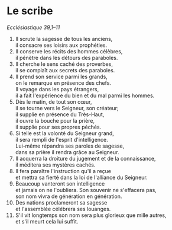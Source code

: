# Le scribe
_Ecclésiastique 39,1–11_

1. Il scrute la sagesse de tous les anciens,<br/>
il consacre ses loisirs aux prophéties.
2. Il conserve les récits des hommes célèbres,<br/>
il pénètre dans les détours des paraboles.
3. Il cherche le sens caché des proverbes,<br/>
il se complaît aux secrets des paraboles.
4. Il prend son service parmi les grands,<br/>
on le remarque en présence des chefs.<br/>
Il voyage dans les pays étrangers,<br/>
il a fait l'expérience du bien et du mal parmi les hommes.
5. Dès le matin, de tout son cœur,<br/>
il se tourne vers le Seigneur, son créateur;<br/>
il supplie en présence du Très-Haut,<br/>
il ouvre la bouche pour la prière,<br/>
il supplie pour ses propres péchés.
6. Si telle est la volonté du Seigneur grand,<br/>
il sera rempli de l'esprit d'intelligence.<br/>
Lui-même répandra ses paroles de sagesse,<br/>
dans sa prière il rendra grâce au Seigneur.
7. Il acquerra la droiture du jugement et de la connaissance,<br/>
il méditera ses mystères cachés.
8. Il fera paraître l'instruction qu'il a reçue<br/>
et mettra sa fierté dans la loi de l'alliance du Seigneur.<br/>
9. Beaucoup vanteront son intelligence<br/>
et jamais on ne l'oubliera.
Son souvenir ne s'effacera pas,<br/>
son nom vivra de génération en génération.
10. Des nations proclameront sa sagesse<br/>
et l'assemblée célébrera ses louanges.
11. S'il vit longtemps son nom sera plus glorieux que mille autres,<br/>
et s'il meurt cela lui suffit.
